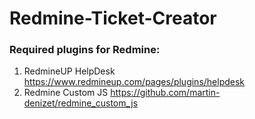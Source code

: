 # Redmine-Ticket-Creator

### Required plugins for Redmine: 
1) RedmineUP HelpDesk https://www.redmineup.com/pages/plugins/helpdesk
2) Redmine Custom JS https://github.com/martin-denizet/redmine_custom_js

